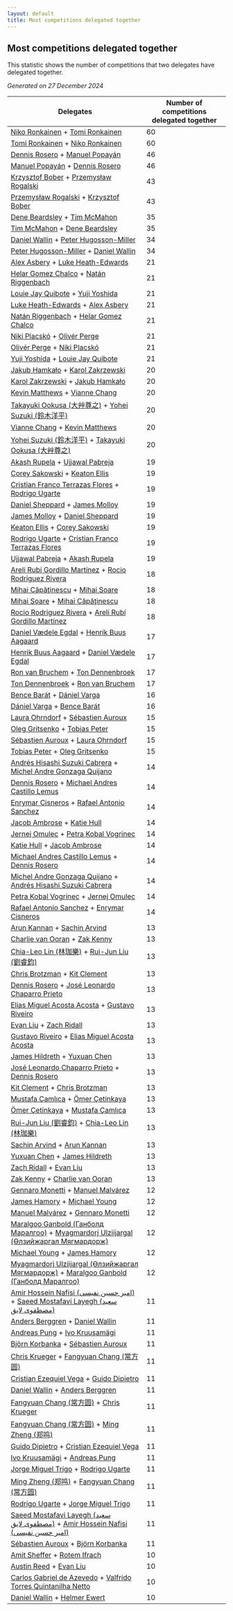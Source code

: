 ```yaml
---
layout: default
title: Most competitions delegated together
---
```

## Most competitions delegated together
This statistic shows the number of competitions that two delegates have delegated together.

*Generated on 27 December 2024*

| Delegates | Number of competitions delegated together |
| --- | --- |
| [Niko Ronkainen](https://www.worldcubeassociation.org/persons/2010RONK01) + [Tomi Ronkainen](https://www.worldcubeassociation.org/persons/2012RONK01) | 60 |
| [Tomi Ronkainen](https://www.worldcubeassociation.org/persons/2012RONK01) + [Niko Ronkainen](https://www.worldcubeassociation.org/persons/2010RONK01) | 60 |
| [Dennis Rosero](https://www.worldcubeassociation.org/persons/2010ROSE03) + [Manuel Popayán](https://www.worldcubeassociation.org/persons/2017POPA01) | 46 |
| [Manuel Popayán](https://www.worldcubeassociation.org/persons/2017POPA01) + [Dennis Rosero](https://www.worldcubeassociation.org/persons/2010ROSE03) | 46 |
| [Krzysztof Bober](https://www.worldcubeassociation.org/persons/2013BOBE01) + [Przemysław Rogalski](https://www.worldcubeassociation.org/persons/2013ROGA02) | 43 |
| [Przemysław Rogalski](https://www.worldcubeassociation.org/persons/2013ROGA02) + [Krzysztof Bober](https://www.worldcubeassociation.org/persons/2013BOBE01) | 43 |
| [Dene Beardsley](https://www.worldcubeassociation.org/persons/2009BEAR01) + [Tim McMahon](https://www.worldcubeassociation.org/persons/2009MCMA01) | 35 |
| [Tim McMahon](https://www.worldcubeassociation.org/persons/2009MCMA01) + [Dene Beardsley](https://www.worldcubeassociation.org/persons/2009BEAR01) | 35 |
| [Daniel Wallin](https://www.worldcubeassociation.org/persons/2013WALL03) + [Peter Hugosson-Miller](https://www.worldcubeassociation.org/persons/2021HUGO01) | 34 |
| [Peter Hugosson-Miller](https://www.worldcubeassociation.org/persons/2021HUGO01) + [Daniel Wallin](https://www.worldcubeassociation.org/persons/2013WALL03) | 34 |
| [Alex Asbery](https://www.worldcubeassociation.org/persons/2013ASBE01) + [Luke Heath-Edwards](https://www.worldcubeassociation.org/persons/2018HEAT01) | 21 |
| [Helar Gomez Chalco](https://www.worldcubeassociation.org/persons/2015CHAL01) + [Natán Riggenbach](https://www.worldcubeassociation.org/persons/2011RIGG03) | 21 |
| [Louie Jay Quibote](https://www.worldcubeassociation.org/persons/2012QUIB01) + [Yuji Yoshida](https://www.worldcubeassociation.org/persons/2015YOSH01) | 21 |
| [Luke Heath-Edwards](https://www.worldcubeassociation.org/persons/2018HEAT01) + [Alex Asbery](https://www.worldcubeassociation.org/persons/2013ASBE01) | 21 |
| [Natán Riggenbach](https://www.worldcubeassociation.org/persons/2011RIGG03) + [Helar Gomez Chalco](https://www.worldcubeassociation.org/persons/2015CHAL01) | 21 |
| [Niki Placskó](https://www.worldcubeassociation.org/persons/2008PLAC01) + [Olivér Perge](https://www.worldcubeassociation.org/persons/2007PERG01) | 21 |
| [Olivér Perge](https://www.worldcubeassociation.org/persons/2007PERG01) + [Niki Placskó](https://www.worldcubeassociation.org/persons/2008PLAC01) | 21 |
| [Yuji Yoshida](https://www.worldcubeassociation.org/persons/2015YOSH01) + [Louie Jay Quibote](https://www.worldcubeassociation.org/persons/2012QUIB01) | 21 |
| [Jakub Hamkało](https://www.worldcubeassociation.org/persons/2018HAMK01) + [Karol Zakrzewski](https://www.worldcubeassociation.org/persons/2014ZAKR01) | 20 |
| [Karol Zakrzewski](https://www.worldcubeassociation.org/persons/2014ZAKR01) + [Jakub Hamkało](https://www.worldcubeassociation.org/persons/2018HAMK01) | 20 |
| [Kevin Matthews](https://www.worldcubeassociation.org/persons/2010MATT02) + [Vianne Chang](https://www.worldcubeassociation.org/persons/2017CHAN47) | 20 |
| [Takayuki Ookusa (大艸尊之)](https://www.worldcubeassociation.org/persons/2006OOKU01) + [Yohei Suzuki (鈴木洋平)](https://www.worldcubeassociation.org/persons/2006SUZU03) | 20 |
| [Vianne Chang](https://www.worldcubeassociation.org/persons/2017CHAN47) + [Kevin Matthews](https://www.worldcubeassociation.org/persons/2010MATT02) | 20 |
| [Yohei Suzuki (鈴木洋平)](https://www.worldcubeassociation.org/persons/2006SUZU03) + [Takayuki Ookusa (大艸尊之)](https://www.worldcubeassociation.org/persons/2006OOKU01) | 20 |
| [Akash Rupela](https://www.worldcubeassociation.org/persons/2012RUPE01) + [Ujjawal Pabreja](https://www.worldcubeassociation.org/persons/2015PABR01) | 19 |
| [Corey Sakowski](https://www.worldcubeassociation.org/persons/2011SAKO01) + [Keaton Ellis](https://www.worldcubeassociation.org/persons/2012ELLI01) | 19 |
| [Cristian Franco Terrazas Flores](https://www.worldcubeassociation.org/persons/2015FLOR04) + [Rodrigo Ugarte](https://www.worldcubeassociation.org/persons/2015UGAR01) | 19 |
| [Daniel Sheppard](https://www.worldcubeassociation.org/persons/2009SHEP01) + [James Molloy](https://www.worldcubeassociation.org/persons/2011MOLL01) | 19 |
| [James Molloy](https://www.worldcubeassociation.org/persons/2011MOLL01) + [Daniel Sheppard](https://www.worldcubeassociation.org/persons/2009SHEP01) | 19 |
| [Keaton Ellis](https://www.worldcubeassociation.org/persons/2012ELLI01) + [Corey Sakowski](https://www.worldcubeassociation.org/persons/2011SAKO01) | 19 |
| [Rodrigo Ugarte](https://www.worldcubeassociation.org/persons/2015UGAR01) + [Cristian Franco Terrazas Flores](https://www.worldcubeassociation.org/persons/2015FLOR04) | 19 |
| [Ujjawal Pabreja](https://www.worldcubeassociation.org/persons/2015PABR01) + [Akash Rupela](https://www.worldcubeassociation.org/persons/2012RUPE01) | 19 |
| [Areli Rubí Gordillo Martínez](https://www.worldcubeassociation.org/persons/2014MART08) + [Rocio Rodriguez Rivera](https://www.worldcubeassociation.org/persons/2016RIVE14) | 18 |
| [Mihai Căpăţinescu](https://www.worldcubeassociation.org/persons/2012CAPA01) + [Mihai Soare](https://www.worldcubeassociation.org/persons/2019SOAR03) | 18 |
| [Mihai Soare](https://www.worldcubeassociation.org/persons/2019SOAR03) + [Mihai Căpăţinescu](https://www.worldcubeassociation.org/persons/2012CAPA01) | 18 |
| [Rocio Rodriguez Rivera](https://www.worldcubeassociation.org/persons/2016RIVE14) + [Areli Rubí Gordillo Martínez](https://www.worldcubeassociation.org/persons/2014MART08) | 18 |
| [Daniel Vædele Egdal](https://www.worldcubeassociation.org/persons/2013EGDA01) + [Henrik Buus Aagaard](https://www.worldcubeassociation.org/persons/2006BUUS01) | 17 |
| [Henrik Buus Aagaard](https://www.worldcubeassociation.org/persons/2006BUUS01) + [Daniel Vædele Egdal](https://www.worldcubeassociation.org/persons/2013EGDA01) | 17 |
| [Ron van Bruchem](https://www.worldcubeassociation.org/persons/2003BRUC01) + [Ton Dennenbroek](https://www.worldcubeassociation.org/persons/2003DENN01) | 17 |
| [Ton Dennenbroek](https://www.worldcubeassociation.org/persons/2003DENN01) + [Ron van Bruchem](https://www.worldcubeassociation.org/persons/2003BRUC01) | 17 |
| [Bence Barát](https://www.worldcubeassociation.org/persons/2008BARA01) + [Dániel Varga](https://www.worldcubeassociation.org/persons/2008VARG01) | 16 |
| [Dániel Varga](https://www.worldcubeassociation.org/persons/2008VARG01) + [Bence Barát](https://www.worldcubeassociation.org/persons/2008BARA01) | 16 |
| [Laura Ohrndorf](https://www.worldcubeassociation.org/persons/2009OHRN01) + [Sébastien Auroux](https://www.worldcubeassociation.org/persons/2008AURO01) | 15 |
| [Oleg Gritsenko](https://www.worldcubeassociation.org/persons/2011GRIT01) + [Tobias Peter](https://www.worldcubeassociation.org/persons/2014PETE03) | 15 |
| [Sébastien Auroux](https://www.worldcubeassociation.org/persons/2008AURO01) + [Laura Ohrndorf](https://www.worldcubeassociation.org/persons/2009OHRN01) | 15 |
| [Tobias Peter](https://www.worldcubeassociation.org/persons/2014PETE03) + [Oleg Gritsenko](https://www.worldcubeassociation.org/persons/2011GRIT01) | 15 |
| [Andrés Hisashi Suzuki Cabrera](https://www.worldcubeassociation.org/persons/2016SUZU03) + [Michel Andre Gonzaga Quijano](https://www.worldcubeassociation.org/persons/2018QUIJ01) | 14 |
| [Dennis Rosero](https://www.worldcubeassociation.org/persons/2010ROSE03) + [Michael Andres Castillo Lemus](https://www.worldcubeassociation.org/persons/2011CAST02) | 14 |
| [Enrymar Cisneros](https://www.worldcubeassociation.org/persons/2013CISN01) + [Rafael Antonio Sanchez](https://www.worldcubeassociation.org/persons/2014SANC19) | 14 |
| [Jacob Ambrose](https://www.worldcubeassociation.org/persons/2010AMBR01) + [Katie Hull](https://www.worldcubeassociation.org/persons/2010HULL01) | 14 |
| [Jernej Omulec](https://www.worldcubeassociation.org/persons/2010OMUL01) + [Petra Kobal Vogrinec](https://www.worldcubeassociation.org/persons/2010VOGR01) | 14 |
| [Katie Hull](https://www.worldcubeassociation.org/persons/2010HULL01) + [Jacob Ambrose](https://www.worldcubeassociation.org/persons/2010AMBR01) | 14 |
| [Michael Andres Castillo Lemus](https://www.worldcubeassociation.org/persons/2011CAST02) + [Dennis Rosero](https://www.worldcubeassociation.org/persons/2010ROSE03) | 14 |
| [Michel Andre Gonzaga Quijano](https://www.worldcubeassociation.org/persons/2018QUIJ01) + [Andrés Hisashi Suzuki Cabrera](https://www.worldcubeassociation.org/persons/2016SUZU03) | 14 |
| [Petra Kobal Vogrinec](https://www.worldcubeassociation.org/persons/2010VOGR01) + [Jernej Omulec](https://www.worldcubeassociation.org/persons/2010OMUL01) | 14 |
| [Rafael Antonio Sanchez](https://www.worldcubeassociation.org/persons/2014SANC19) + [Enrymar Cisneros](https://www.worldcubeassociation.org/persons/2013CISN01) | 14 |
| [Arun Kannan](https://www.worldcubeassociation.org/persons/2014KANN02) + [Sachin Arvind](https://www.worldcubeassociation.org/persons/2013ARVI02) | 13 |
| [Charlie van Ooran](https://www.worldcubeassociation.org/persons/2017OORA01) + [Zak Kenny](https://www.worldcubeassociation.org/persons/2016KENN01) | 13 |
| [Chia-Leo Lin (林珈樂)](https://www.worldcubeassociation.org/persons/2006LINC01) + [Rui-Jun Liu (劉睿鈞)](https://www.worldcubeassociation.org/persons/2011LIUR02) | 13 |
| [Chris Brotzman](https://www.worldcubeassociation.org/persons/2013BROT01) + [Kit Clement](https://www.worldcubeassociation.org/persons/2008CLEM01) | 13 |
| [Dennis Rosero](https://www.worldcubeassociation.org/persons/2010ROSE03) + [José Leonardo Chaparro Prieto](https://www.worldcubeassociation.org/persons/2011CHAP01) | 13 |
| [Elias Miguel Acosta Acosta](https://www.worldcubeassociation.org/persons/2016ACOS08) + [Gustavo Riveiro](https://www.worldcubeassociation.org/persons/2016RIVE01) | 13 |
| [Evan Liu](https://www.worldcubeassociation.org/persons/2009LIUE01) + [Zach Ridall](https://www.worldcubeassociation.org/persons/2018RIDA01) | 13 |
| [Gustavo Riveiro](https://www.worldcubeassociation.org/persons/2016RIVE01) + [Elias Miguel Acosta Acosta](https://www.worldcubeassociation.org/persons/2016ACOS08) | 13 |
| [James Hildreth](https://www.worldcubeassociation.org/persons/2009HILD01) + [Yuxuan Chen](https://www.worldcubeassociation.org/persons/2011CHEN54) | 13 |
| [José Leonardo Chaparro Prieto](https://www.worldcubeassociation.org/persons/2011CHAP01) + [Dennis Rosero](https://www.worldcubeassociation.org/persons/2010ROSE03) | 13 |
| [Kit Clement](https://www.worldcubeassociation.org/persons/2008CLEM01) + [Chris Brotzman](https://www.worldcubeassociation.org/persons/2013BROT01) | 13 |
| [Mustafa Çamlıca](https://www.worldcubeassociation.org/persons/2018CAML01) + [Ömer Çetinkaya](https://www.worldcubeassociation.org/persons/2013CETI01) | 13 |
| [Ömer Çetinkaya](https://www.worldcubeassociation.org/persons/2013CETI01) + [Mustafa Çamlıca](https://www.worldcubeassociation.org/persons/2018CAML01) | 13 |
| [Rui-Jun Liu (劉睿鈞)](https://www.worldcubeassociation.org/persons/2011LIUR02) + [Chia-Leo Lin (林珈樂)](https://www.worldcubeassociation.org/persons/2006LINC01) | 13 |
| [Sachin Arvind](https://www.worldcubeassociation.org/persons/2013ARVI02) + [Arun Kannan](https://www.worldcubeassociation.org/persons/2014KANN02) | 13 |
| [Yuxuan Chen](https://www.worldcubeassociation.org/persons/2011CHEN54) + [James Hildreth](https://www.worldcubeassociation.org/persons/2009HILD01) | 13 |
| [Zach Ridall](https://www.worldcubeassociation.org/persons/2018RIDA01) + [Evan Liu](https://www.worldcubeassociation.org/persons/2009LIUE01) | 13 |
| [Zak Kenny](https://www.worldcubeassociation.org/persons/2016KENN01) + [Charlie van Ooran](https://www.worldcubeassociation.org/persons/2017OORA01) | 13 |
| [Gennaro Monetti](https://www.worldcubeassociation.org/persons/2017MONE01) + [Manuel Malvárez](https://www.worldcubeassociation.org/persons/2019MALV01) | 12 |
| [James Hamory](https://www.worldcubeassociation.org/persons/2009HAMO01) + [Michael Young](https://www.worldcubeassociation.org/persons/2008YOUN02) | 12 |
| [Manuel Malvárez](https://www.worldcubeassociation.org/persons/2019MALV01) + [Gennaro Monetti](https://www.worldcubeassociation.org/persons/2017MONE01) | 12 |
| [Maralgoo Ganbold (Ганболд Маралгоо)](https://www.worldcubeassociation.org/persons/2018GANB02) + [Myagmardorj Ulziijargal (Өлзийжаргал Мягмардорж)](https://www.worldcubeassociation.org/persons/2016OLZI01) | 12 |
| [Michael Young](https://www.worldcubeassociation.org/persons/2008YOUN02) + [James Hamory](https://www.worldcubeassociation.org/persons/2009HAMO01) | 12 |
| [Myagmardorj Ulziijargal (Өлзийжаргал Мягмардорж)](https://www.worldcubeassociation.org/persons/2016OLZI01) + [Maralgoo Ganbold (Ганболд Маралгоо)](https://www.worldcubeassociation.org/persons/2018GANB02) | 12 |
| [Amir Hossein Nafisi (امیر حسین نفیسی)](https://www.worldcubeassociation.org/persons/2012NAFI01) + [Saeed Mostafavi Layegh (سعید مصطفوی لایق)](https://www.worldcubeassociation.org/persons/2011LAYE01) | 11 |
| [Anders Berggren](https://www.worldcubeassociation.org/persons/2011BERG02) + [Daniel Wallin](https://www.worldcubeassociation.org/persons/2013WALL03) | 11 |
| [Andreas Pung](https://www.worldcubeassociation.org/persons/2009PUNG01) + [Ivo Kruusamägi](https://www.worldcubeassociation.org/persons/2018KRUU01) | 11 |
| [Björn Korbanka](https://www.worldcubeassociation.org/persons/2009KORB01) + [Sébastien Auroux](https://www.worldcubeassociation.org/persons/2008AURO01) | 11 |
| [Chris Krueger](https://www.worldcubeassociation.org/persons/2006KRUE01) + [Fangyuan Chang (常方圆)](https://www.worldcubeassociation.org/persons/2009CHAN04) | 11 |
| [Cristian Ezequiel Vega](https://www.worldcubeassociation.org/persons/2013VEGA03) + [Guido Dipietro](https://www.worldcubeassociation.org/persons/2013DIPI01) | 11 |
| [Daniel Wallin](https://www.worldcubeassociation.org/persons/2013WALL03) + [Anders Berggren](https://www.worldcubeassociation.org/persons/2011BERG02) | 11 |
| [Fangyuan Chang (常方圆)](https://www.worldcubeassociation.org/persons/2009CHAN04) + [Chris Krueger](https://www.worldcubeassociation.org/persons/2006KRUE01) | 11 |
| [Fangyuan Chang (常方圆)](https://www.worldcubeassociation.org/persons/2009CHAN04) + [Ming Zheng (郑鸣)](https://www.worldcubeassociation.org/persons/2009ZHEN11) | 11 |
| [Guido Dipietro](https://www.worldcubeassociation.org/persons/2013DIPI01) + [Cristian Ezequiel Vega](https://www.worldcubeassociation.org/persons/2013VEGA03) | 11 |
| [Ivo Kruusamägi](https://www.worldcubeassociation.org/persons/2018KRUU01) + [Andreas Pung](https://www.worldcubeassociation.org/persons/2009PUNG01) | 11 |
| [Jorge Miguel Trigo](https://www.worldcubeassociation.org/persons/2015TRIG02) + [Rodrigo Ugarte](https://www.worldcubeassociation.org/persons/2015UGAR01) | 11 |
| [Ming Zheng (郑鸣)](https://www.worldcubeassociation.org/persons/2009ZHEN11) + [Fangyuan Chang (常方圆)](https://www.worldcubeassociation.org/persons/2009CHAN04) | 11 |
| [Rodrigo Ugarte](https://www.worldcubeassociation.org/persons/2015UGAR01) + [Jorge Miguel Trigo](https://www.worldcubeassociation.org/persons/2015TRIG02) | 11 |
| [Saeed Mostafavi Layegh (سعید مصطفوی لایق)](https://www.worldcubeassociation.org/persons/2011LAYE01) + [Amir Hossein Nafisi (امیر حسین نفیسی)](https://www.worldcubeassociation.org/persons/2012NAFI01) | 11 |
| [Sébastien Auroux](https://www.worldcubeassociation.org/persons/2008AURO01) + [Björn Korbanka](https://www.worldcubeassociation.org/persons/2009KORB01) | 11 |
| [Amit Sheffer](https://www.worldcubeassociation.org/persons/2010SHEF01) + [Rotem Ifrach](https://www.worldcubeassociation.org/persons/2014IFRA01) | 10 |
| [Austin Reed](https://www.worldcubeassociation.org/persons/2011REED01) + [Evan Liu](https://www.worldcubeassociation.org/persons/2009LIUE01) | 10 |
| [Carlos Gabriel de Azevedo](https://www.worldcubeassociation.org/persons/2016AZEV03) + [Valfrido Torres Quintanilha Netto](https://www.worldcubeassociation.org/persons/2015QUIN09) | 10 |
| [Daniel Wallin](https://www.worldcubeassociation.org/persons/2013WALL03) + [Helmer Ewert](https://www.worldcubeassociation.org/persons/2015EWER01) | 10 |
